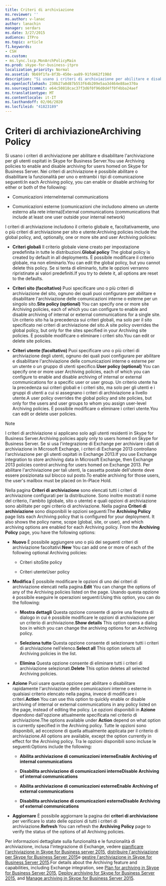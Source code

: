 ```yaml
---
title: Criteri di archiviazione
ms.reviewer: ''
ms.author: v-lanac
author: lanachin
manager: serdars
ms.date: 3/27/2015
audience: ITPro
ms.topic: article
f1.keywords:
- CSH
ms.custom:
- ms.lync.lscp.MonArchPolicyMain
ms.prod: skype-for-business-itpro
localization_priority: Normal
ms.assetid: 9b69f1fa-8f3b-450e-aa89-91fd462f198d
description: "Si usano i criteri di archiviazione per abilitare e disabilitare l'archiviazione per gli utenti ospitati in Skype for Business Server. Nei criteri di archiviazione è possibile abilitare o disabilitare la funzionalità per uno o entrambi i tipi di comunicazione seguenti:"
ms.openlocfilehash: 230b27a0d87b553f64b209e5aa3d464e88ae370a
ms.sourcegitcommit: e64c50818cac37f3d6f0f96d0d4ff0f4bba24aef
ms.translationtype: MT
ms.contentlocale: it-IT
ms.lasthandoff: 02/06/2020
ms.locfileid: "41823189"
---
```

# <a name="archiving-policy"></a><span data-ttu-id="47782-104">Criteri di archiviazione</span><span class="sxs-lookup"><span data-stu-id="47782-104">Archiving Policy</span></span>
 
<span data-ttu-id="47782-105">Si usano i criteri di archiviazione per abilitare e disabilitare l'archiviazione per gli utenti ospitati in Skype for Business Server.</span><span class="sxs-lookup"><span data-stu-id="47782-105">You use Archiving policies to enable and disable archiving for users homed on Skype for Business Server.</span></span> <span data-ttu-id="47782-106">Nei criteri di archiviazione è possibile abilitare o disabilitare la funzionalità per uno o entrambi i tipi di comunicazione seguenti:</span><span class="sxs-lookup"><span data-stu-id="47782-106">In each Archiving policy, you can enable or disable archiving for either or both of the following:</span></span>
  
- <span data-ttu-id="47782-107">Comunicazioni interne</span><span class="sxs-lookup"><span data-stu-id="47782-107">Internal communications</span></span>
    
- <span data-ttu-id="47782-108">Comunicazioni esterne (comunicazioni che includono almeno un utente esterno alla rete interna)</span><span class="sxs-lookup"><span data-stu-id="47782-108">External communications (communications that include at least one user outside your internal network)</span></span>
    
<span data-ttu-id="47782-109">I criteri di archiviazione includono il criterio globale e, facoltativamente, uno o più criteri di archiviazione per sito e utente:</span><span class="sxs-lookup"><span data-stu-id="47782-109">Archiving policies include the global policy, and, optionally, one or more site and user Archiving policies:</span></span>
  
- <span data-ttu-id="47782-110">**Criteri globali** Il criterio globale viene creato per impostazione predefinita in tutte le distribuzioni.</span><span class="sxs-lookup"><span data-stu-id="47782-110">**Global policy** The global policy is created by default in all deployments.</span></span> <span data-ttu-id="47782-111">È possibile modificare il criterio globale, ma non eliminarlo.</span><span class="sxs-lookup"><span data-stu-id="47782-111">You can edit the global policy, but you cannot delete this policy.</span></span> <span data-ttu-id="47782-112">Se si tenta di eliminarlo, tutte le opzioni verranno ripristinate ai valori predefiniti.</span><span class="sxs-lookup"><span data-stu-id="47782-112">If you try to delete it, all options are reset to the defaults.</span></span>
    
- <span data-ttu-id="47782-113">**Criteri sito (facoltativo)** Puoi specificare uno o più criteri di archiviazione del sito, ognuno dei quali puoi configurare per abilitare e disabilitare l'archiviazione delle comunicazioni interne o esterne per un singolo sito.</span><span class="sxs-lookup"><span data-stu-id="47782-113">**Site policy (optional)** You can specify one or more site Archiving policies, each of which you can configure to enable and disable archiving of internal or external communications for a single site.</span></span> <span data-ttu-id="47782-114">Un criterio sito ha la precedenza sui criteri globali, ma solo per il sito specificato nei criteri di archiviazione del sito.</span><span class="sxs-lookup"><span data-stu-id="47782-114">A site policy overrides the global policy, but only for the sites specified in your Archiving site policies.</span></span> <span data-ttu-id="47782-115">È possibile modificare o eliminare i criteri sito.</span><span class="sxs-lookup"><span data-stu-id="47782-115">You can edit or delete site policies.</span></span>
    
- <span data-ttu-id="47782-116">**Criteri utente (facoltativo)** Puoi specificare uno o più criteri di archiviazione degli utenti, ognuno dei quali puoi configurare per abilitare e disabilitare l'archiviazione delle comunicazioni interne o esterne per un utente o un gruppo di utenti specifico.</span><span class="sxs-lookup"><span data-stu-id="47782-116">**User policy (optional)** You can specify one or more user Archiving policies, each of which you can configure to enable and disable archiving of internal or external communications for a specific user or user group.</span></span> <span data-ttu-id="47782-117">Un criterio utente ha la precedenza sui criteri globali e i criteri sito, ma solo per gli utenti e i gruppi di utenti a cui si assegnano i criteri di archiviazione a livello utente.</span><span class="sxs-lookup"><span data-stu-id="47782-117">A user policy overrides the global policy and site policies, but only for the users and user groups to whom you assign user-level Archiving policies.</span></span> <span data-ttu-id="47782-118">È possibile modificare o eliminare i criteri utente.</span><span class="sxs-lookup"><span data-stu-id="47782-118">You can edit or delete user policies.</span></span>
    
> [!NOTE]
> <span data-ttu-id="47782-119">I criteri di archiviazione si applicano solo agli utenti residenti in Skype for Business Server.</span><span class="sxs-lookup"><span data-stu-id="47782-119">Archiving policies apply only to users homed on Skype for Business Server.</span></span> <span data-ttu-id="47782-120">Se si usa l'integrazione di Exchange per archiviare i dati di archiviazione in Microsoft Exchange, i criteri di Exchange 2013 controllano l'archiviazione per gli utenti ospitati in Exchange 2013.</span><span class="sxs-lookup"><span data-stu-id="47782-120">If you use Exchange integration to store archiving data in Microsoft Exchange, then Exchange 2013 policies control archiving for users homed on Exchange 2013.</span></span> <span data-ttu-id="47782-121">Per abilitare l'archiviazione per tali utenti, la cassetta postale dell'utente deve essere posizionata sul blocco sul posto.</span><span class="sxs-lookup"><span data-stu-id="47782-121">To enable archiving for those users, the user's mailbox must be placed on In-Place Hold.</span></span> 
  
<span data-ttu-id="47782-p107">Nella pagina **Criteri di archiviazione** sono elencati tutti i criteri di archiviazione configurati per la distribuzione. Sono inoltre mostrati il nome del criterio, l'ambito (globale, sito o utente) e quali opzioni di archiviazione sono abilitate per ogni criterio di archiviazione. Nella pagina **Criteri di archiviazione** sono disponibili le opzioni seguenti:</span><span class="sxs-lookup"><span data-stu-id="47782-p107">The **Archiving Policy** page lists each Archiving policy that is configured for your deployment. It also shows the policy name, scope (global, site, or user), and which archiving options are enabled for each Archiving policy. From the **Archiving Policy** page, you have the following options:</span></span>
- <span data-ttu-id="47782-125">**Nuovo** È possibile aggiungere uno o più dei seguenti criteri di archiviazione facoltativi:</span><span class="sxs-lookup"><span data-stu-id="47782-125">**New** You can add one or more of each of the following optional Archiving policies:</span></span>
    
  - <span data-ttu-id="47782-126">Criteri sito</span><span class="sxs-lookup"><span data-stu-id="47782-126">Site policy</span></span>
    
  - <span data-ttu-id="47782-127">Criteri utente</span><span class="sxs-lookup"><span data-stu-id="47782-127">User policy</span></span>
    
- <span data-ttu-id="47782-128">**Modifica** È possibile modificare le opzioni di uno dei criteri di archiviazione elencati nella pagina.</span><span class="sxs-lookup"><span data-stu-id="47782-128">**Edit** You can change the options of any of the Archiving policies listed on the page.</span></span> <span data-ttu-id="47782-129">Usando questa opzione è possibile eseguire le operazioni seguenti:</span><span class="sxs-lookup"><span data-stu-id="47782-129">Using this option, you can do the following:</span></span>
    
  - <span data-ttu-id="47782-130">**Mostra dettagli** Questa opzione consente di aprire una finestra di dialogo in cui è possibile modificare le opzioni di archiviazione per un criterio di archiviazione.</span><span class="sxs-lookup"><span data-stu-id="47782-130">**Show details** This option opens a dialog box in which you can change the archiving options for an Archiving policy.</span></span>
    
  - <span data-ttu-id="47782-131">**Seleziona tutto** Questa opzione consente di selezionare tutti i criteri di archiviazione nell'elenco.</span><span class="sxs-lookup"><span data-stu-id="47782-131">**Select all** This option selects all Archiving policies in the list.</span></span>
    
  - <span data-ttu-id="47782-132">**Elimina** Questa opzione consente di eliminare tutti i criteri di archiviazione selezionati.</span><span class="sxs-lookup"><span data-stu-id="47782-132">**Delete** This option deletes all selected Archiving policies.</span></span>
    
- <span data-ttu-id="47782-133">**Azione** Puoi usare questa opzione per abilitare o disabilitare rapidamente l'archiviazione delle comunicazioni interne o esterne in qualsiasi criterio elencato nella pagina, invece di modificare i criteri.</span><span class="sxs-lookup"><span data-stu-id="47782-133">**Action** You can use this option to quickly enable or disable archiving of internal or external communications in any policy listed on the page, instead of editing the policy.</span></span> <span data-ttu-id="47782-134">Le opzioni disponibili in **Azione** dipendono dall'opzione attualmente specificata nel criterio di archiviazione.</span><span class="sxs-lookup"><span data-stu-id="47782-134">The options available under **Action** depend on what option is currently specified in the Archiving policy.</span></span> <span data-ttu-id="47782-135">Tutte le opzioni sono disponibili, ad eccezione di quella attualmente applicata per il criterio di archiviazione.</span><span class="sxs-lookup"><span data-stu-id="47782-135">All options are available, except the option currently in effect for the Archiving policy.</span></span> <span data-ttu-id="47782-136">Tra le opzioni disponibili sono incluse le seguenti:</span><span class="sxs-lookup"><span data-stu-id="47782-136">Options include the following:</span></span>
    
  - <span data-ttu-id="47782-137">**Abilita archiviazione di comunicazioni interne**</span><span class="sxs-lookup"><span data-stu-id="47782-137">**Enable Archiving of internal communications**</span></span>
    
  - <span data-ttu-id="47782-138">**Disabilita archiviazione di comunicazioni interne**</span><span class="sxs-lookup"><span data-stu-id="47782-138">**Disable Archiving of internal communications**</span></span>
    
  - <span data-ttu-id="47782-139">**Abilita archiviazione di comunicazioni esterne**</span><span class="sxs-lookup"><span data-stu-id="47782-139">**Enable Archiving of external communications**</span></span>
    
  - <span data-ttu-id="47782-140">**Disabilita archiviazione di comunicazioni esterne**</span><span class="sxs-lookup"><span data-stu-id="47782-140">**Disable Archiving of external communications**</span></span>
    
- <span data-ttu-id="47782-141">**Aggiornare** È possibile aggiornare la pagina dei **criteri di archiviazione** per verificare lo stato delle opzioni di tutti i criteri di archiviazione.</span><span class="sxs-lookup"><span data-stu-id="47782-141">**Refresh** You can refresh the **Archiving Policy** page to verify the status of the options of all Archiving policies.</span></span>
    
<span data-ttu-id="47782-142">Per informazioni dettagliate sulla funzionalità e le funzionalità di archiviazione, inclusa l'integrazione di Exchange, vedere [pianificare l'archiviazione in Skype for Business server 2015](../../plan-your-deployment/archiving/archiving.md), [distribuire l'archiviazione per Skype for Business Server 2015](../../deploy/deploy-archiving/deploy-archiving.md)e [gestire l'archiviazione in Skype for Business Server 2015](../../manage/archiving/archiving.md).</span><span class="sxs-lookup"><span data-stu-id="47782-142">For details about the Archiving feature and capabilities, including Exchange integration, see [Plan for archiving in Skype for Business Server 2015](../../plan-your-deployment/archiving/archiving.md), [Deploy archiving for Skype for Business Server 2015](../../deploy/deploy-archiving/deploy-archiving.md), and [Manage archiving in Skype for Business Server 2015](../../manage/archiving/archiving.md).</span></span>

